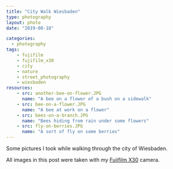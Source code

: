 ```yaml
---
title: "City Walk Wiesbaden"
type: photography
layout: photo
date: "2019-08-18"

categories: 
  - photography
tags:
    - fujifilm
    - fujifilm_x30
    - city
    - nature
    - street_photography
    - wiesbaden
resources:
    - src: another-bee-on-flower.JPG
      name: "A bee on a flower of a bush on a sidewalk"
    - src: bee-on-a-flower.JPG
      name: "A bee at work on a flower"
    - src: bees-on-a-branch.JPG
      name: "Bees hiding from rain under some flowers"
    - src: fly-on-berries.JPG
      name: "A sort of fly on some berries"
---
```


Some pictures I took while walking through the city of Wiesbaden.

All images in this post were taken with my [Fujifilm X30](https://en.wikipedia.org/wiki/Fujifilm_X30) camera.